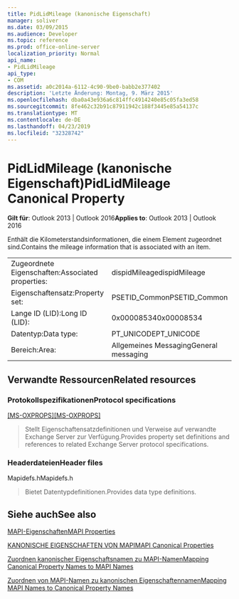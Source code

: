 ```yaml
---
title: PidLidMileage (kanonische Eigenschaft)
manager: soliver
ms.date: 03/09/2015
ms.audience: Developer
ms.topic: reference
ms.prod: office-online-server
localization_priority: Normal
api_name:
- PidLidMileage
api_type:
- COM
ms.assetid: a0c2014a-6112-4c90-9be0-babb2e377402
description: 'Letzte Änderung: Montag, 9. März 2015'
ms.openlocfilehash: dba0a43e936a6c814ffc4914240e85c05fa3ed58
ms.sourcegitcommit: 8fe462c32b91c87911942c188f3445e85a54137c
ms.translationtype: MT
ms.contentlocale: de-DE
ms.lasthandoff: 04/23/2019
ms.locfileid: "32328742"
---
```

# <a name="pidlidmileage-canonical-property"></a><span data-ttu-id="e649a-103">PidLidMileage (kanonische Eigenschaft)</span><span class="sxs-lookup"><span data-stu-id="e649a-103">PidLidMileage Canonical Property</span></span>

  
  
<span data-ttu-id="e649a-104">**Gilt für**: Outlook 2013 | Outlook 2016</span><span class="sxs-lookup"><span data-stu-id="e649a-104">**Applies to**: Outlook 2013 | Outlook 2016</span></span> 
  
<span data-ttu-id="e649a-105">Enthält die Kilometerstandsinformationen, die einem Element zugeordnet sind.</span><span class="sxs-lookup"><span data-stu-id="e649a-105">Contains the mileage information that is associated with an item.</span></span>
  
|||
|:-----|:-----|
|<span data-ttu-id="e649a-106">Zugeordnete Eigenschaften:</span><span class="sxs-lookup"><span data-stu-id="e649a-106">Associated properties:</span></span>  <br/> |<span data-ttu-id="e649a-107">dispidMileage</span><span class="sxs-lookup"><span data-stu-id="e649a-107">dispidMileage</span></span>  <br/> |
|<span data-ttu-id="e649a-108">Eigenschaftensatz:</span><span class="sxs-lookup"><span data-stu-id="e649a-108">Property set:</span></span>  <br/> |<span data-ttu-id="e649a-109">PSETID_Common</span><span class="sxs-lookup"><span data-stu-id="e649a-109">PSETID_Common</span></span>  <br/> |
|<span data-ttu-id="e649a-110">Lange ID (LID):</span><span class="sxs-lookup"><span data-stu-id="e649a-110">Long ID (LID):</span></span>  <br/> |<span data-ttu-id="e649a-111">0x00008534</span><span class="sxs-lookup"><span data-stu-id="e649a-111">0x00008534</span></span>  <br/> |
|<span data-ttu-id="e649a-112">Datentyp:</span><span class="sxs-lookup"><span data-stu-id="e649a-112">Data type:</span></span>  <br/> |<span data-ttu-id="e649a-113">PT_UNICODE</span><span class="sxs-lookup"><span data-stu-id="e649a-113">PT_UNICODE</span></span>  <br/> |
|<span data-ttu-id="e649a-114">Bereich:</span><span class="sxs-lookup"><span data-stu-id="e649a-114">Area:</span></span>  <br/> |<span data-ttu-id="e649a-115">Allgemeines Messaging</span><span class="sxs-lookup"><span data-stu-id="e649a-115">General messaging</span></span>  <br/> |
   
## <a name="related-resources"></a><span data-ttu-id="e649a-116">Verwandte Ressourcen</span><span class="sxs-lookup"><span data-stu-id="e649a-116">Related resources</span></span>

### <a name="protocol-specifications"></a><span data-ttu-id="e649a-117">Protokollspezifikationen</span><span class="sxs-lookup"><span data-stu-id="e649a-117">Protocol specifications</span></span>

<span data-ttu-id="e649a-118">[[MS-OXPROPS]](https://msdn.microsoft.com/library/f6ab1613-aefe-447d-a49c-18217230b148%28Office.15%29.aspx)</span><span class="sxs-lookup"><span data-stu-id="e649a-118">[[MS-OXPROPS]](https://msdn.microsoft.com/library/f6ab1613-aefe-447d-a49c-18217230b148%28Office.15%29.aspx)</span></span>
  
> <span data-ttu-id="e649a-119">Stellt Eigenschaftensatzdefinitionen und Verweise auf verwandte Exchange Server zur Verfügung.</span><span class="sxs-lookup"><span data-stu-id="e649a-119">Provides property set definitions and references to related Exchange Server protocol specifications.</span></span>
    
### <a name="header-files"></a><span data-ttu-id="e649a-120">Headerdateien</span><span class="sxs-lookup"><span data-stu-id="e649a-120">Header files</span></span>

<span data-ttu-id="e649a-121">Mapidefs.h</span><span class="sxs-lookup"><span data-stu-id="e649a-121">Mapidefs.h</span></span>
  
> <span data-ttu-id="e649a-122">Bietet Datentypdefinitionen.</span><span class="sxs-lookup"><span data-stu-id="e649a-122">Provides data type definitions.</span></span>
    
## <a name="see-also"></a><span data-ttu-id="e649a-123">Siehe auch</span><span class="sxs-lookup"><span data-stu-id="e649a-123">See also</span></span>



[<span data-ttu-id="e649a-124">MAPI-Eigenschaften</span><span class="sxs-lookup"><span data-stu-id="e649a-124">MAPI Properties</span></span>](mapi-properties.md)
  
[<span data-ttu-id="e649a-125">KANONISCHE EIGENSCHAFTEN VON MAPI</span><span class="sxs-lookup"><span data-stu-id="e649a-125">MAPI Canonical Properties</span></span>](mapi-canonical-properties.md)
  
[<span data-ttu-id="e649a-126">Zuordnen kanonischer Eigenschaftsnamen zu MAPI-Namen</span><span class="sxs-lookup"><span data-stu-id="e649a-126">Mapping Canonical Property Names to MAPI Names</span></span>](mapping-canonical-property-names-to-mapi-names.md)
  
[<span data-ttu-id="e649a-127">Zuordnen von MAPI-Namen zu kanonischen Eigenschaftennamen</span><span class="sxs-lookup"><span data-stu-id="e649a-127">Mapping MAPI Names to Canonical Property Names</span></span>](mapping-mapi-names-to-canonical-property-names.md)


